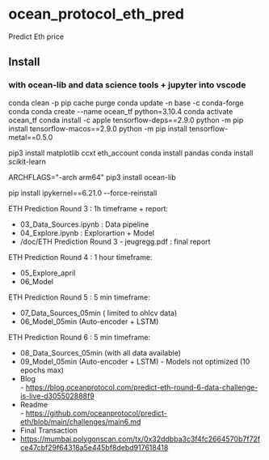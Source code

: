 # ocean_protocol_eth_pred

Predict Eth price 

## Install  

### with ocean-lib and data science tools + jupyter into vscode  

conda clean -p
pip cache purge
conda update -n base -c conda-forge conda
conda create --name ocean_tf python=3.10.4
conda activate ocean_tf
conda install -c apple tensorflow-deps==2.9.0
python -m pip install tensorflow-macos==2.9.0
python -m pip install tensorflow-metal==0.5.0


pip3 install matplotlib ccxt eth_account
conda install pandas
conda install scikit-learn

ARCHFLAGS="-arch arm64" pip3 install ocean-lib

pip install ipykernel==6.21.0 --force-reinstall



ETH Prediction Round 3 : 1h timeframe + report:  
  -  03_Data_Sources.ipynb : Data pipeline  
  -  04_Explore.ipynb : Explorartion + Model  
  -  /doc/ETH Prediction Round 3 - jeugregg.pdf : final report  


ETH Prediction Round 4 : 1 hour timeframe:  
  -  05_Explore_april  
  -  06_Model  


ETH Prediction Round 5 : 5 min timeframe:  
  -  07_Data_Sources_05min ( limited to ohlcv data)  
  -  06_Model_05min (Auto-encoder + LSTM)  


ETH Prediction Round 6 : 5 min timeframe:  
  -  08_Data_Sources_05min (with all data available)  
  -  09_Model_05min (Auto-encoder + LSTM)
    -  Models not optimized (10 epochs max)  
  -  Blog  
    -  https://blog.oceanprotocol.com/predict-eth-round-6-data-challenge-is-live-d305502888f9
  -  Readme  
    -  https://github.com/oceanprotocol/predict-eth/blob/main/challenges/main6.md
  -  Final Transaction  
  -  https://mumbai.polygonscan.com/tx/0x32ddbba3c3f4fc2664570b7f72fce47cbf29f64318a5e445bf8debd917618418
